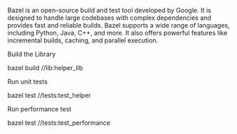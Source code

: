 Bazel is an open-source build and test tool developed by Google. It is designed to handle large codebases with complex dependencies and provides fast and reliable builds. Bazel supports a wide range of languages, including Python, Java, C++, and more. It also offers powerful features like incremental builds, caching, and parallel execution.

Build the Library

bazel build //lib:helper_lib

Run unit tests

bazel test //tests:test_helper

Run performance test

bazel test //tests:test_performance
